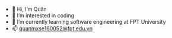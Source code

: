 - 👋 Hi, I’m Quân
- 👀 I’m interested in coding
- 🌱 I’m currently learning software engineering at FPT University
- 📫 quanmxse160052@fpt.edu.vn

<!---
quanmxse160052/quanmxse160052 is a ✨ special ✨ repository because its `README.md` (this file) appears on your GitHub profile.
You can click the Preview link to take a look at your changes.
--->
